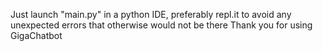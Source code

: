 Just launch "main.py" in a python IDE, preferably repl.it to avoid any unexpected errors that otherwise would not be there
Thank you for using GigaChatbot
